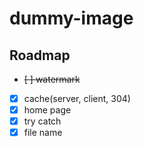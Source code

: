 # dummy-image

## Roadmap

- ~~[ ] watermark~~
- [x] cache(server, client, 304)
- [x] home page
- [x] try catch
- [x] file name
